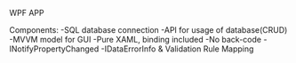 WPF APP

Components:
-SQL database connection
-API for usage of database(CRUD)
-MVVM model  for GUI
  -Pure XAML, binding included
  -No back-code
  -INotifyPropertyChanged
  -IDataErrorInfo & Validation Rule Mapping
